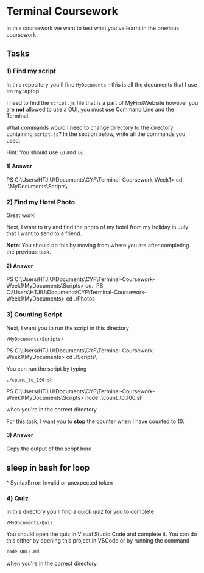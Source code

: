 # Terminal Coursework

In this coursework we want to test what you've learnt in the previous coursework.

## Tasks

### 1) Find my script

In this repository you'll find `MyDocuments` - this is all the documents that I use on my laptop.

I need to find the `script.js` file that is a part of MyFirstWebsite however you are **not** allowed to use a GUI, you must use Command Line and the Terminal.

What commands would I need to change directory to the directory containing `script.js`? In the section below, write all the commands you used.

Hint: You should use `cd` and `ls`.

#### 1) Answer

<!-- Write your answer here -->
PS C:\Users\HTJIU\Documents\CYF\Terminal-Coursework-Week1> cd .\MyDocuments\Scripts\

### 2) Find my Hotel Photo

Great work!

Next, I want to try and find the photo of my hotel from my holiday in July that I want to send to a friend.

**Note**: You should do this by moving from where you are after completing the previous task.

#### 2) Answer

<!-- Write your answer here -->
PS C:\Users\HTJIU\Documents\CYF\Terminal-Coursework-Week1\MyDocuments\Scripts> cd..
PS C:\Users\HTJIU\Documents\CYF\Terminal-Coursework-Week1\MyDocuments> cd .\Photos

### 3) Counting Script

Next, I want you to run the script in this directory

```
/MyDocuments/Scripts/
```
PS C:\Users\HTJIU\Documents\CYF\Terminal-Coursework-Week1\MyDocuments> cd .\Scripts\


You can run the script by typing

```
./count_to_100.sh
```
PS C:\Users\HTJIU\Documents\CYF\Terminal-Coursework-Week1\MyDocuments\Scripts> node .\count_to_100.sh

when you're in the correct directory.

For this task, I want you to **stop** the counter when I have counted to 10.

#### 3) Answer

Copy the output of the script here

<!-- Write your answer here -->

<!--I think this code is working on linux terminal only, I am using windows laptop.-->
## sleep in bash for loop ##
^
SyntaxError: Invalid or unexpected token


### 4) Quiz

In this directory you'll find a quick quiz for you to complete

```
/MyDocuments/Quiz
```

You should open the quiz in Visual Studio Code and complete it. You can do this either by opening this project in VSCode or by running the command

```sh
code QUIZ.md
```

when you're in the correct directory.
